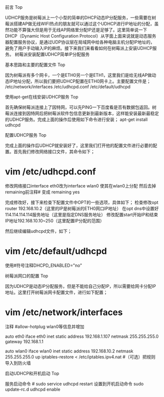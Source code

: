 前言
Top

UDHCP服务是树莓派上一个小型的简单的DHCP动态IP分配服务，一些需要在树莓派搭建AP做无线WIFI热点的朋友就可以通过这个UDHCP进行IP地址的分配，虽然功能不算强大但是用于无线AP网络里分配IP还是足够了。这里简单说一下DHCP（Dynamic Host Configuration Protocol）从字面上面来说就是动态服务器配置服务协议，是通过UDP协议层在局域网中给各种电脑主机分配IP地址的，避免了用户手动输入IP的麻烦。接下来我们来看看如何在树莓派上安装UDHCP服务。
树莓派安装配置UDHCP简单IP分配服务

基本思路和主要的配置文件
Top

因为树莓派有多个网卡，一个是ETH0另一个是ETH1，这里我们是给无线AP做动态IP地址分配，所以我们要把UDHCP配置在ETH0网卡上。主要配置文件是；
/etc/network/interfaces
/etc/udhcpd.conf
/etc/default/udhcpd


使用apt-get在线安装UDHCP服务
Top

首先确保树莓派连接上了因特网，可以先PING一下百度看是否有数据包返回。树莓派连接到因特网后把树莓派软件包信息更新到最新版本，这样能安装最新最稳定的UDHCP服务。完成上面的操作后使用如下命令进行安装；
apt-get install udhcpd


配置UDHCP服务
Top

完成上面的操作后UDHCP就安装好了，这里我们打开他的配置文件进行必要的配置。首先我们修改网络接口文件，其命令如下；
# vim /etc/udhcpd.conf
修改网络接口interface eth0改为interface wlan0 使其在wlan0上分配
然后去掉remaining前注释# 变成 remaining yes

完成修改好，接下来检查下配置文件中OPT的一些选项，具体如下；
检查修改opt router 192.168.10.2（这里的IP是树莓派的ETH0网口IP地址）
在opt dns中设置好114.114.114.114服务地址（这里是指定DNS服务地址）
修改配置start开始IP和结束IP地址192.168.10.10~250（这里配置IP分配的范围）

然后继续编辑udhcpd文件，如下；
# vim /etc/default/udhcpd
使用#符号注释DHCPD_ENABLED="no"


树莓派网口的配置
Top

因为UDHCP是动态IP分配服务，但是不能给自己分配IP，所以需要给网卡分配IP地址。这里打开树莓派网卡配置文件，进行如下配置；
# vim /etc/network/interfaces
注释 #allow-hotplug wlan0等信息并增加

auto eth0
iface eth0 inet static
address 192.168.1.107
netmask 255.255.255.0
gateway 192.168.1.1

auto wlan0
iface wlan0 inet static
address 192.168.10.2
netmask 255.255.255.0
up iptables-restore < /etc/iptables.ipv4.nat #（可选）把规则导入到防火墙


启动UDHCP和开机启动
Top

服务启动命令 # sudo service udhcpd restart
设置到开机启动命令 sudo update-rc.d udhcpd enable 